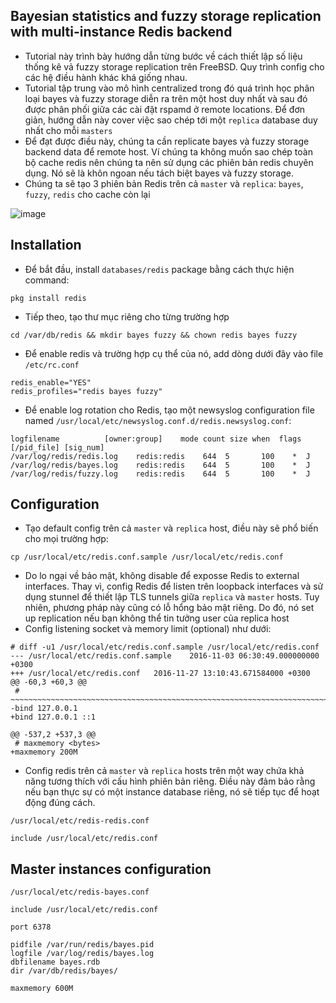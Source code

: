 ## Bayesian statistics and fuzzy storage replication with multi-instance Redis backend
- Tutorial này trình bày hướng dẫn từng bước về cách thiết lập số liệu thống kê vả fuzzy storage replication trên FreeBSD. Quy trình config cho các hệ điều hành khác khá giống nhau.
- Tutorial tập trung vào mô hình centralized trong đó quá trình học phân loại bayes và fuzzy storage diễn ra trên một host duy nhất và sau đó được phân phối giữa các cài đặt rspamd ở remote locations. Để đơn giản, hướng dẫn này cover việc sao chép tới một `replica` database duy nhất cho mỗi `masters`
- Để đạt được điều này, chúng ta cần replicate bayes và fuzzy storage backend data để remote host. 
Ví chúng ta không muốn sao chép toàn bộ cache redis nên chúng ta nên sử dụng các phiên bản redis chuyên dụng. Nó sẽ là khôn ngoan nếu tách biệt bayes và fuzzy storage.
- Chúng ta sẽ tạo 3 phiên bản Redis trên cả `master` và `replica`: `bayes`, `fuzzy`, `redis` cho cache còn lại
  
![image](https://github.com/DinhHa1011/Rspamd/assets/119484840/79b73dbd-c2a5-41e1-b9e2-92ea5d5e85f6)
## Installation
- Để bắt đầu, install `databases/redis` package bằng cách thực hiện command:
```
pkg install redis
```
- Tiếp theo, tạo thư mục riêng cho từng trường hợp
```
cd /var/db/redis && mkdir bayes fuzzy && chown redis bayes fuzzy
```
- Để enable redis và trường hợp cụ thể của nó, add dòng dưới đây vào file `/etc/rc.conf`
```
redis_enable="YES"
redis_profiles="redis bayes fuzzy"
```
- Để enable log rotation cho Redis, tạo một newsyslog configuration file named `/usr/local/etc/newsyslog.conf.d/redis.newsyslog.conf`:
```
logfilename          [owner:group]    mode count size when  flags [/pid_file] [sig_num]
/var/log/redis/redis.log    redis:redis    644  5       100    *  J
/var/log/redis/bayes.log    redis:redis    644  5       100    *  J
/var/log/redis/fuzzy.log    redis:redis    644  5       100    *  J
```
## Configuration
- Tạo default config trên cả `master` và `replica` host, điều này sẽ phổ biến cho mọi trường hợp:
```
cp /usr/local/etc/redis.conf.sample /usr/local/etc/redis.conf
```
- Do lo ngại về bảo mật, không disable để exposse Redis to external interfaces. Thay vì, config Redis để listen trên loopback interfaces và sử dụng stunnel để thiết lập TLS tunnels giữa `replica` và `master` hosts. Tuy nhiên, phương pháp này cũng có lỗ hổng bảo mật riêng. Do đó, nó set up replication nếu bạn không thể tin tưởng user của replica host
- Config listening socket và memory limit (optional) như dưới:
```
# diff -u1 /usr/local/etc/redis.conf.sample /usr/local/etc/redis.conf
--- /usr/local/etc/redis.conf.sample    2016-11-03 06:30:49.000000000 +0300
+++ /usr/local/etc/redis.conf   2016-11-27 13:10:43.671584000 +0300
@@ -60,3 +60,3 @@
 # ~~~~~~~~~~~~~~~~~~~~~~~~~~~~~~~~~~~~~~~~~~~~~~~~~~~~~~~~~~~~~~~~~~~~~~~~
-bind 127.0.0.1
+bind 127.0.0.1 ::1

@@ -537,2 +537,3 @@
 # maxmemory <bytes>
+maxmemory 200M
```
- Config redis trên cả `master` và `replica` hosts trên một way chứa khả năng tương thích với cấu hình phiên bản riêng. Điều này đảm bảo rằng nếu bạn thực sự có một instance database riêng, nó sẽ tiếp tục để hoạt động đúng cách.
```
/usr/local/etc/redis-redis.conf
```
```
include /usr/local/etc/redis.conf
```
## Master instances configuration
```
/usr/local/etc/redis-bayes.conf
```
```
include /usr/local/etc/redis.conf

port 6378

pidfile /var/run/redis/bayes.pid
logfile /var/log/redis/bayes.log
dbfilename bayes.rdb
dir /var/db/redis/bayes/

maxmemory 600M
```
